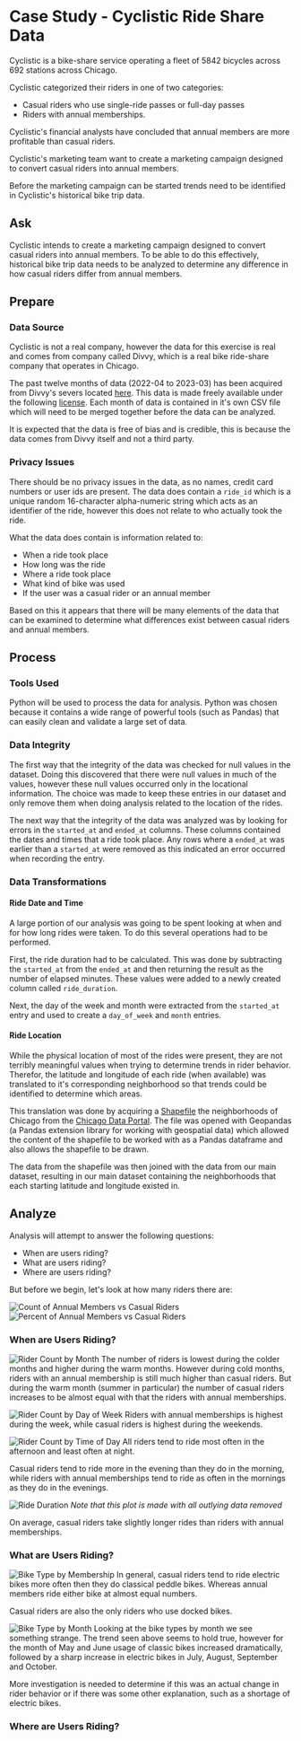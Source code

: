 # Case Study - Cyclistic Ride Share Data

Cyclistic is a bike-share service operating a fleet of 5842 bicycles across 692 stations across Chicago.

Cyclistic categorized their riders in one of two categories:

* Casual riders who use single-ride passes or full-day passes
* Riders with annual memberships.

Cyclistic's financial analysts have concluded that annual members are more profitable than casual riders.

Cyclistic's marketing team want to create a marketing campaign designed to convert casual riders into annual members.

Before the marketing campaign can be started trends need to be identified in Cyclistic's historical bike trip data.

## Ask

Cyclistic intends to create a marketing campaign designed to convert casual riders into annual members. To be able to do this effectively, historical bike trip data needs to be analyzed to determine any difference in how casual riders differ from annual members.

## Prepare

### Data Source

Cyclistic is not a real company, however the data for this exercise is real and comes from company called Divvy, which is a real bike ride-share company that operates in Chicago.

The past twelve months of data (2022-04 to 2023-03) has been acquired from Divvy's severs located [here](https://divvy-tripdata.s3.amazonaws.com/index.html). This data is made freely available under the following [license](https://ride.divvybikes.com/data-license-agreement). Each month of data is contained in it's own CSV file which will need to be merged together before the data can be analyzed.

It is expected that the data is free of bias and is credible, this is because the data comes from Divvy itself and not a third party.

### Privacy Issues

There should be no privacy issues in the data, as no names, credit card numbers or user ids are present. The data does contain a `ride_id` which is a unique random 16-character alpha-numeric string which acts as an identifier of the ride, however this does not relate to who actually took the ride.

What the data does contain is information related to:

* When a ride took place
* How long was the ride
* Where a ride took place
* What kind of bike was used
* If the user was a casual rider or an annual member

Based on this it appears that there will be many elements of the data that can be examined to determine what differences exist between casual riders and annual members.

## Process

### Tools Used

Python will be used to process the data for analysis. Python was chosen because it contains a wide range of powerful tools (such as Pandas) that can easily clean and validate a large set of data.

### Data Integrity

The first way that the integrity of the data was checked for null values in the dataset. Doing this discovered that there were null values in much of the values, however these null values occurred only in the locational information. The choice was made to keep these entries in our dataset and only remove them when doing analysis related to the location of the rides.

The next way that the integrity of the data was analyzed was by looking for errors in the `started_at` and `ended_at` columns. These columns contained the dates and times that a ride took place. Any rows where a `ended_at` was earlier than a `started_at` were removed as this indicated an error occurred when recording the entry.

### Data Transformations

#### Ride Date and Time

A large portion of our analysis was going to be spent looking at when and for how long rides were taken. To do this several operations had to be performed.

First, the ride duration had to be calculated. This was done by subtracting the `started_at` from the `ended_at` and then returning the result as the number of elapsed minutes. These values were added to a newly created column called `ride_duration`.

Next, the day of the week and month were extracted from the `started_at` entry and used to create a `day_of_week` and `month` entries.

#### Ride Location

While the physical location of most of the rides were present, they are not terribly meaningful values when trying to determine trends in rider behavior. Therefor, the latitude and longitude of each ride (when available) was translated to it's corresponding neighborhood so that trends could be identified to determine which areas.

This translation was done by acquiring a [Shapefile](https://en.wikipedia.org/wiki/Shapefile) the neighborhoods of Chicago from the [Chicago Data Portal](https://data.cityofchicago.org/Facilities-Geographic-Boundaries/Boundaries-Neighborhoods/bbvz-uum9). The file was opened with Geopandas (a Pandas extension library for working with geospatial data) which allowed the content of the shapefile to be worked with as a Pandas dataframe and also allows the shapefile to be drawn.

The data from the shapefile was then joined with the data from our main dataset, resulting in our main dataset containing the neighborhoods that each starting latitude and longitude existed in.

## Analyze

Analysis will attempt to answer the following questions:

* When are users riding?
* What are users riding?
* Where are users riding?

But before we begin, let's look at how many riders there are:

![Count of Annual Members vs Casual Riders](/analysis/count_annual_members_vs_casual_riders.png)
![Percent of Annual Members vs Casual Riders](/analysis/percent_member_vs_casual.png)

### When are Users Riding?

![Rider Count by Month](/analysis/rider_each_month.png)
The number of riders is lowest during the colder months and higher during the warm months. However during cold months, riders with an annual membership is still much higher than casual riders. But during the warm month (summer in particular) the number of casual riders increases to be almost equal with that the riders with annual memberships.

![Rider Count by Day of Week](/analysis/rider_day_of_week.png)
Riders with annual memberships is highest during the week, while casual riders is highest during the weekends.

![Rider Count by Time of Day](/analysis/rider_time_of_day.png)
All riders tend to ride most often in the afternoon and least often at night.

Casual riders tend to ride more in the evening than they do in the morning, while riders with annual memberships tend to ride as often in the mornings as they do in the evenings.

![Ride Duration](/analysis/ride_duration.png)
*Note that this plot is made with all outlying data removed*

On average, casual riders take slightly longer rides than riders with annual memberships.

### What are Users Riding?

![Bike Type by Membership](/analysis/bike_type_by_membership.png)
In general, casual riders tend to ride electric bikes more often then they do classical peddle bikes. Whereas annual members ride either bike at almost equal numbers.

Casual riders are also the only riders who use docked bikes.

![Bike Type by Month](/analysis/bike_type_by_month.png)
Looking at the bike types by month we see something strange. The trend seen above seems to hold true, however for the month of May and June usage of classic bikes increased dramatically, followed by a sharp increase in electric bikes in July, August, September and October.

More investigation is needed to determine if this was an actual change in rider behavior or if there was some other explanation, such as a shortage of electric bikes.

### Where are Users Riding?

